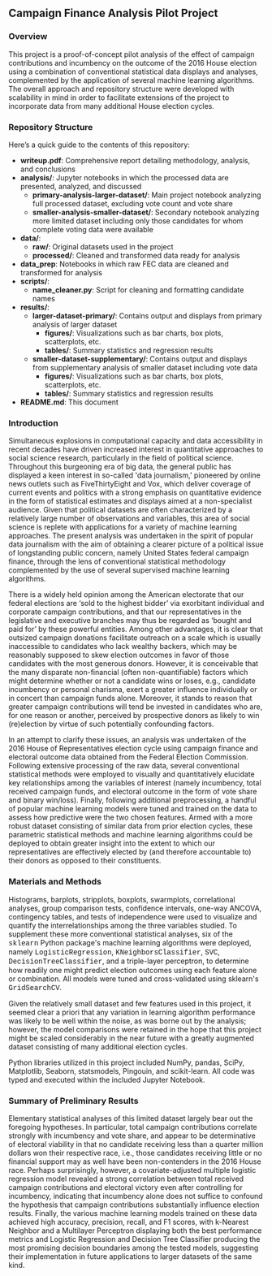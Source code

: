 ## Campaign Finance Analysis Pilot Project

### Overview

This project is a proof-of-concept pilot analysis of the effect of campaign contributions and incumbency on the outcome of the 2016 House election using a combination of conventional statistical data displays and analyses, complemented by the application of several machine learning algorithms. The overall approach and repository structure were developed with scalability in mind in order to facilitate extensions of the project to incorporate data from many additional House election cycles.

### Repository Structure

Here’s a quick guide to the contents of this repository:

- **writeup.pdf**: Comprehensive report detailing methodology, analysis, and conclusions
- **analysis/**: Jupyter notebooks in which the processed data are presented, analyzed, and discussed
  - **primary-analysis-larger-dataset/**: Main project notebook analyzing full processed dataset, excluding vote count and vote share 
  - **smaller-analysis-smaller-dataset/**: Secondary notebook analyzing more limited dataset including only those candidates for whom complete voting data were available
- **data/**:
  - **raw/**: Original datasets used in the project 
  - **processed/**: Cleaned and transformed data ready for analysis
- **data_prep**: Notebooks in which raw FEC data are cleaned and transformed for analysis
- **scripts/**:
  - **name_cleaner.py**: Script for cleaning and formatting candidate names
- **results/**:
  - **larger-dataset-primary/**: Contains output and displays from primary analysis of larger dataset 
    - **figures/**: Visualizations such as bar charts, box plots, scatterplots, etc.
    - **tables/**: Summary statistics and regression results
  - **smaller-dataset-supplementary/**: Contains output and displays from supplementary analysis of smaller dataset including vote data
    - **figures/**: Visualizations such as bar charts, box plots, scatterplots, etc.
    - **tables/**: Summary statistics and regression results  
- **README.md**: This document

### Introduction

Simultaneous explosions in computational capacity and data accessibility in recent decades have driven increased interest in quantitative approaches to social science research, particularly in the field of political science. Throughout this burgeoning era of big data, the general public has displayed a keen interest in so-called 'data journalism,' pioneered by online news outlets such as FiveThirtyEight and Vox, which deliver coverage of current events and politics with a strong emphasis on quantitative evidence in the form of statistical estimates and displays aimed at a non-specialist audience. Given that political datasets are often characterized by a relatively large number of observations and variables, this area of social science is replete with applications for a variety of machine learning approaches. The present analysis was undertaken in the spirit of popular data journalism with the aim of obtaining a clearer picture of a political issue of longstanding public concern, namely United States federal campaign finance, through the lens of conventional statistical methodology complemented by the use of several supervised machine learning algorithms. 

There is a widely held opinion among the American electorate that our federal elections are ‘sold to the highest bidder’ via exorbitant individual and corporate campaign contributions, and that our representatives in the legislative and executive branches may thus be regarded as ‘bought and paid for’ by these powerful entities. Among other advantages, it is clear that outsized campaign donations facilitate outreach on a scale which is usually inaccessible to candidates who lack wealthy backers, which may be reasonably supposed to skew election outcomes in favor of those candidates with the most generous donors. However, it is conceivable that the many disparate non-financial (often non-quantifiable) factors which might determine whether or not a candidate wins or loses, e.g., candidate incumbency or personal charisma, exert a greater influence individually or in concert than campaign funds alone. Moreover, it stands to reason that greater campaign contributions will tend be invested in candidates who are, for one reason or another, perceived by prospective donors as likely to win (re)election by virtue of such potentially confounding factors.

In an attempt to clarify these issues, an analysis was undertaken of the 2016 House of Representatives election cycle using campaign finance and electoral outcome data obtained from the Federal Election Commission. Following extensive processing of the raw data, several conventional statistical methods were employed to visually and quantitatively elucidate key relationships among the variables of interest (namely incumbency, total received campaign funds, and electoral outcome in the form of vote share and binary win/loss). Finally, following additional preprocessing, a handful of popular machine learning models were tuned and trained on the data to assess how predictive were the two chosen features. Armed with a more robust dataset consisting of similar data from prior election cycles, these parametric statistical methods and machine learning algorithms could be deployed to obtain greater insight into the extent to which our representatives are effectively elected by (and therefore accountable to) their donors as opposed to their constituents.

### Materials and Methods

Histograms, barplots, stripplots, boxplots, swarmplots, correlational analyses, group comparison tests, confidence intervals, one-way ANCOVA, contingency tables, and tests of independence were used to visualize and quantify the interrelationships among the three variables studied. To supplement these more conventional statistical analyses, six of the <span style="font-family:Courier">sklearn</span> Python package's machine learning algorithms were deployed, namely <span style="font-family:Courier">LogisticRegression</span>, <span style="font-family:Courier">KNeighborsClassifier</span>, <span style="font-family:Courier">SVC</span>, <span style="font-family:Courier">DecisionTreeClassifier</span>, and a triple-layer perceptron, to determine how readily one might predict election outcomes using each feature alone or combination. All models were tuned and cross-validated using sklearn's <span style="font-family:Courier">GridSearchCV</span>. 

Given the relatively small dataset and few features used in this project, it seemed clear a priori that any variation in learning algorithm performance was likely to be well within the noise, as was borne out by the analysis; however, the model comparisons were retained in the hope that this project might be scaled considerably in the near future with a greatly augmented dataset consisting of many additional election cycles.

Python libraries utilized in this project included NumPy, pandas, SciPy, Matplotlib, Seaborn, statsmodels, Pingouin, and scikit-learn. All code was typed and executed within the included Jupyter Notebook.

### Summary of Preliminary Results

Elementary statistical analyses of this limited dataset largely bear out the foregoing hypotheses. In particular, total campaign contributions correlate strongly with incumbency and vote share, and appear to be determinative of electoral viability in that no candidate receiving less than a quarter million dollars won their respective race, i.e., those candidates receiving little or no financial support may as well have been non-contenders in the 2016 House race. Perhaps surprisingly, however, a covariate-adjusted multiple logistic regression model revealed a strong correlation between total received campaign contributions and electoral victory even after controlling for incumbency, indicating that incumbency alone does not suffice to confound the hypothesis that campaign contributions substantially influence election results. Finally, the various machine learning models trained on these data achieved high accuracy, precision, recall, and F1 scores, with k-Nearest Neighbor and a Multilayer Perceptron displaying both the best performance metrics and Logistic Regression and Decision Tree Classifier producing the most promising decision boundaries among the tested models, suggesting their implementation in future applications to larger datasets of the same kind.
